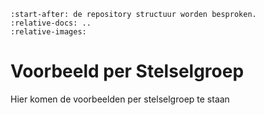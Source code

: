 ```{include} ../README.md
:start-after: de repository structuur worden besproken.
:relative-docs: ..
:relative-images:
```

# Voorbeeld per Stelselgroep
Hier komen de voorbeelden per stelselgroep te staan

